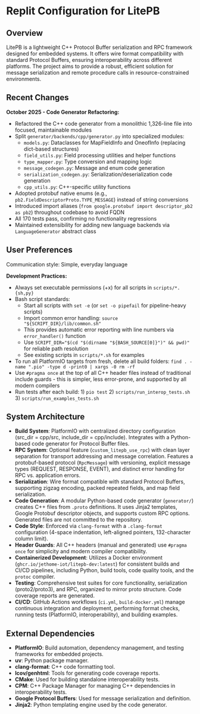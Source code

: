 # Replit Configuration for LitePB

## Overview
LitePB is a lightweight C++ Protocol Buffer serialization and RPC framework designed for embedded systems. It offers wire format compatibility with standard Protocol Buffers, ensuring interoperability across different platforms. The project aims to provide a robust, efficient solution for message serialization and remote procedure calls in resource-constrained environments.

## Recent Changes
**October 2025 - Code Generator Refactoring:**
- Refactored the C++ code generator from a monolithic 1,326-line file into focused, maintainable modules
- Split `generator/backends/cpp/generator.py` into specialized modules:
  - `models.py`: Dataclasses for MapFieldInfo and OneofInfo (replacing dict-based structures)
  - `field_utils.py`: Field processing utilities and helper functions
  - `type_mapper.py`: Type conversion and mapping logic
  - `message_codegen.py`: Message and enum code generation
  - `serialization_codegen.py`: Serialization/deserialization code generation
  - `cpp_utils.py`: C++-specific utility functions
- Adopted protobuf native enums (e.g., `pb2.FieldDescriptorProto.TYPE_MESSAGE`) instead of string conversions
- Introduced import aliases (`from google.protobuf import descriptor_pb2 as pb2`) throughout codebase to avoid FQDN
- All 170 tests pass, confirming no functionality regressions
- Maintained extensibility for adding new language backends via `LanguageGenerator` abstract class

## User Preferences
Communication style: Simple, everyday language

**Development Practices:**
- Always set executable permissions (+x) for all scripts in `scripts/*.{sh,py}`
- Bash script standards:
  - Start all scripts with `set -e` (or `set -o pipefail` for pipeline-heavy scripts)
  - Import common error handling: `source "${SCRIPT_DIR}/lib/common.sh"`
  - This provides automatic error reporting with line numbers via `error_handler()` function
  - Use `SCRIPT_DIR="$(cd "$(dirname "${BASH_SOURCE[0]}")" && pwd)"` for reliable path resolution
  - See existing scripts in `scripts/*.sh` for examples
- To run all PlatformIO targets from fresh, delete all build folders: `find . -name ".pio" -type d -print0 | xargs -0 rm -rf`
- Use `#pragma once` at the top of all C++ header files instead of traditional include guards - this is simpler, less error-prone, and supported by all modern compilers
- Run tests after each build: 1) `pio test` 2) `scripts/run_interop_tests.sh` 3) `scripts/run_examples_tests.sh`

## System Architecture
- **Build System**: PlatformIO with centralized directory configuration (src_dir = cpp/src, include_dir = cpp/include). Integrates with a Python-based code generator for Protocol Buffer files.
- **RPC System**: Optional feature (`custom_litepb_use_rpc`) with clean layer separation for transport addressing and message correlation. Features a protobuf-based protocol (`RpcMessage`) with versioning, explicit message types (REQUEST, RESPONSE, EVENT), and distinct error handling for RPC vs. application errors.
- **Serialization**: Wire format compatible with standard Protocol Buffers, supporting zigzag encoding, packed repeated fields, and map field serialization.
- **Code Generation**: A modular Python-based code generator (`generator/`) creates C++ files from `.proto` definitions. It uses Jinja2 templates, Google Protobuf descriptor objects, and supports custom RPC options. Generated files are not committed to the repository.
- **Code Style**: Enforced via `clang-format` with a `.clang-format` configuration (4-space indentation, left-aligned pointers, 132-character column limit).
- **Header Guards**: All C++ headers (manual and generated) use `#pragma once` for simplicity and modern compiler compatibility.
- **Containerized Development**: Utilizes a Docker environment (`ghcr.io/jethome-iot/litepb-dev:latest`) for consistent builds and CI/CD pipelines, including Python, build tools, code quality tools, and the `protoc` compiler.
- **Testing**: Comprehensive test suites for core functionality, serialization (proto2/proto3), and RPC, organized to mirror proto structure. Code coverage reports are generated.
- **CI/CD**: GitHub Actions workflows (`ci.yml`, `build-docker.yml`) manage continuous integration and deployment, performing format checks, running tests (PlatformIO, interoperability), and building examples.

## External Dependencies
- **PlatformIO**: Build automation, dependency management, and testing frameworks for embedded projects.
- **uv**: Python package manager.
- **clang-format**: C++ code formatting tool.
- **lcov/genhtml**: Tools for generating code coverage reports.
- **CMake**: Used for building standalone interoperability tests.
- **CPM**: C++ Package Manager for managing C++ dependencies in interoperability tests.
- **Google Protocol Buffers**: Used for message serialization and definition.
- **Jinja2**: Python templating engine used by the code generator.